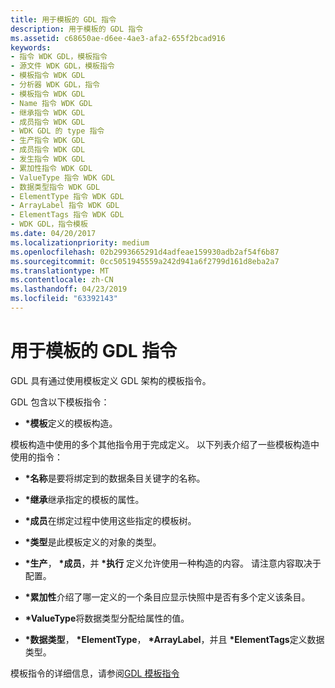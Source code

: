 ```yaml
---
title: 用于模板的 GDL 指令
description: 用于模板的 GDL 指令
ms.assetid: c68650ae-d6ee-4ae3-afa2-655f2bcad916
keywords:
- 指令 WDK GDL，模板指令
- 源文件 WDK GDL，模板指令
- 模板指令 WDK GDL
- 分析器 WDK GDL，指令
- 模板指令 WDK GDL
- Name 指令 WDK GDL
- 继承指令 WDK GDL
- 成员指令 WDK GDL
- WDK GDL 的 type 指令
- 生产指令 WDK GDL
- 成员指令 WDK GDL
- 发生指令 WDK GDL
- 累加性指令 WDK GDL
- ValueType 指令 WDK GDL
- 数据类型指令 WDK GDL
- ElementType 指令 WDK GDL
- ArrayLabel 指令 WDK GDL
- ElementTags 指令 WDK GDL
- WDK GDL，指令模板
ms.date: 04/20/2017
ms.localizationpriority: medium
ms.openlocfilehash: 02b2993665291d4adfeae159930adb2af54f6b87
ms.sourcegitcommit: 0cc5051945559a242d941a6f2799d161d8eba2a7
ms.translationtype: MT
ms.contentlocale: zh-CN
ms.lasthandoff: 04/23/2019
ms.locfileid: "63392143"
---
```

# <a name="gdl-directives-for-templates"></a>用于模板的 GDL 指令


GDL 具有通过使用模板定义 GDL 架构的模板指令。

GDL 包含以下模板指令：

-   **\*模板**定义的模板构造。

模板构造中使用的多个其他指令用于完成定义。 以下列表介绍了一些模板构造中使用的指令：

-   **\*名称**是要将绑定到的数据条目关键字的名称。

-   **\*继承**继承指定的模板的属性。

-   **\*成员**在绑定过程中使用这些指定的模板树。

-   **\*类型**是此模板定义的对象的类型。

-   **\*生产**， **\*成员**，并 **\*执行** 定义允许使用一种构造的内容。 请注意内容取决于配置。

-   **\*累加性**介绍了哪一定义的一个条目应显示快照中是否有多个定义该条目。

-   **\*ValueType**将数据类型分配给属性的值。

-   **\*数据类型**，  **\*ElementType**，  **\*ArrayLabel**，并且 **\*ElementTags**定义数据类型。

模板指令的详细信息，请参阅[GDL 模板指令](gdl-template-directives.md)

 

 




